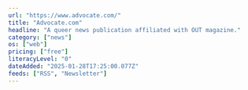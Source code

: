 ```yaml
---
url: "https://www.advocate.com/"
title: "Advocate.com"
headline: "A queer news publication affiliated with OUT magazine."
category: ["news"]
os: ["web"]
pricing: ["free"]
literacyLevel: "0"
dateAdded: "2025-01-28T17:25:00.077Z"
feeds: ["RSS", "Newsletter"]
---
```

